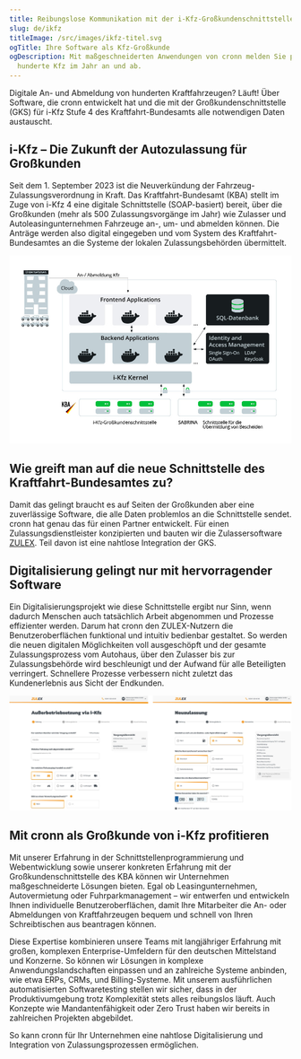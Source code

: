 ```yaml
---
title: Reibungslose Kommunikation mit der i-Kfz-Großkundenschnittstelle
slug: de/ikfz
titleImage: /src/images/ikfz-titel.svg
ogTitle: Ihre Software als Kfz-Großkunde
ogDescription: Mit maßgeschneiderten Anwendungen von cronn melden Sie problemlos
  hunderte Kfz im Jahr an und ab.
---
```

Digitale An- und Abmeldung von hunderten Kraftfahrzeugen? Läuft! Über Software, die cronn entwickelt hat und die mit der Großkundenschnittstelle (GKS) für i-Kfz Stufe 4 des Kraftfahrt-Bundesamts alle notwendigen Daten austauscht.

## i-Kfz – Die Zukunft der Autozulassung für Großkunden

Seit dem 1. September 2023 ist die Neuverkündung der Fahrzeug-Zulassungsverordnung in Kraft. Das Kraftfahrt-Bundesamt (KBA) stellt im Zuge von i-Kfz 4 eine digitale Schnittstelle (SOAP-basiert) bereit, über die Großkunden (mehr als 500 Zulassungsvorgänge im Jahr) wie Zulasser und Autoleasingunternehmen Fahrzeuge an-, um- und abmelden können. Die Anträge werden also digital eingegeben und vom System des Kraftfahrt-Bundesamtes an die Systeme der lokalen Zulassungsbehörden übermittelt.

![Beispiel für eine mögliche Architektur einer Anwendung zum An- und Abmelden von Fahrzeugen.](/src/images/ikfz-grafik.jpg "Beispiel für eine mögliche Architektur einer Anwendung zum An- und Abmelden von Fahrzeugen.")

## Wie greift man auf die neue Schnittstelle des Kraftfahrt-Bundesamtes zu?

Damit das gelingt braucht es auf Seiten der Großkunden aber eine zuverlässige Software, die alle Daten problemlos an die Schnittstelle sendet. cronn hat genau das für einen Partner entwickelt. Für einen Zulassungsdienstleister konzipierten und bauten wir die Zulassersoftware [ZULEX](https://www.zulex.de/). Teil davon ist eine nahtlose Integration der GKS.

## Digitalisierung gelingt nur mit hervorragender Software

Ein Digitalisierungsprojekt wie diese Schnittstelle ergibt nur Sinn, wenn dadurch Menschen auch tatsächlich Arbeit abgenommen und Prozesse effizienter werden. Darum hat cronn den ZULEX-Nutzern die Benutzeroberflächen funktional und intuitiv bedienbar gestaltet. So werden die neuen digitalen Möglichkeiten voll ausgeschöpft und der gesamte Zulassungsprozess vom Autohaus, über den Zulasser bis zur Zulassungsbehörde wird beschleunigt und der Aufwand für alle Beteiligten verringert. Schnellere Prozesse verbessern nicht zuletzt das Kundenerlebnis aus Sicht der Endkunden.

![Screenshots zweier Benutzeroberflächen der Anwendung ZULEX.](/src/images/ikfz-screenshot1.png "Screenshots zweier Benutzeroberflächen der Anwendung ZULEX.")

## Mit cronn als Großkunde von i-Kfz profitieren

Mit unserer Erfahrung in der Schnittstellenprogrammierung und Webentwicklung sowie unserer konkreten Erfahrung mit der Großkundenschnittstelle des KBA können wir Unternehmen maßgeschneiderte Lösungen bieten. Egal ob Leasingunternehmen, Autovermietung oder Fuhrparkmanagement – wir entwerfen und entwickeln Ihnen individuelle Benutzeroberflächen, damit Ihre Mitarbeiter die An- oder Abmeldungen von Kraftfahrzeugen bequem und schnell von Ihren Schreibtischen aus beantragen können.

Diese Expertise kombinieren unsere Teams mit langjähriger Erfahrung mit großen, komplexen Enterprise-Umfeldern für den deutschen Mittelstand und Konzerne. So können wir Lösungen in komplexe Anwendungslandschaften einpassen und an zahlreiche Systeme anbinden, wie etwa ERPs, CRMs, und Billing-Systeme. Mit unserem ausführlichen automatisierten Softwaretesting stellen wir sicher, dass in der Produktivumgebung trotz Komplexität stets alles reibungslos läuft. Auch Konzepte wie Mandantenfähigkeit oder Zero Trust haben wir bereits in zahlreichen Projekten abgebildet.

So kann cronn für Ihr Unternehmen eine nahtlose Digitalisierung und Integration von Zulassungsprozessen ermöglichen.
